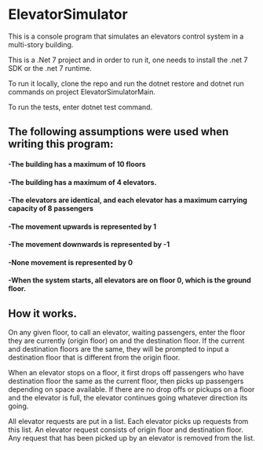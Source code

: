 # ElevatorSimulator

 

This is a console program that simulates an elevators control system in a multi-story building.

This is a .Net 7 project and in order to run it, one needs to install the .net 7 SDK or the .net 7 runtime.

To run it locally, clone the repo and run the dotnet restore and dotnet run commands on project ElevatorSimulatorMain.

To run the tests, enter dotnet test command.

 

## The following assumptions were used when writing this program:

#### -The building has a maximum of 10 floors

#### -The building has a maximum of 4 elevators.

#### -The elevators are identical, and each elevator has a maximum carrying capacity of 8 passengers

#### -The movement upwards is represented by 1

#### -The movement downwards is represented by -1

#### -None movement is represented by 0

#### -When the system starts, all elevators are on floor 0, which is the ground floor.

 

## How it works.

 

On any given floor, to call an elevator, waiting passengers, enter the floor they are currently (origin floor) on and the destination floor. If the current and destination floors are the same, they will be prompted to input a destination floor that is different from the origin floor.

When an elevator stops on a floor, it first drops off passengers who have destination floor the same as the current floor, then picks up passengers depending on space available. If there are no drop offs or pickups on a floor and the elevator is full, the elevator continues going whatever direction its going.

 

All elevator requests are put in a list. Each elevator picks up requests from this list. An elevator request consists of origin floor and destination floor. Any request that has been picked up by an elevator is removed from the list.


